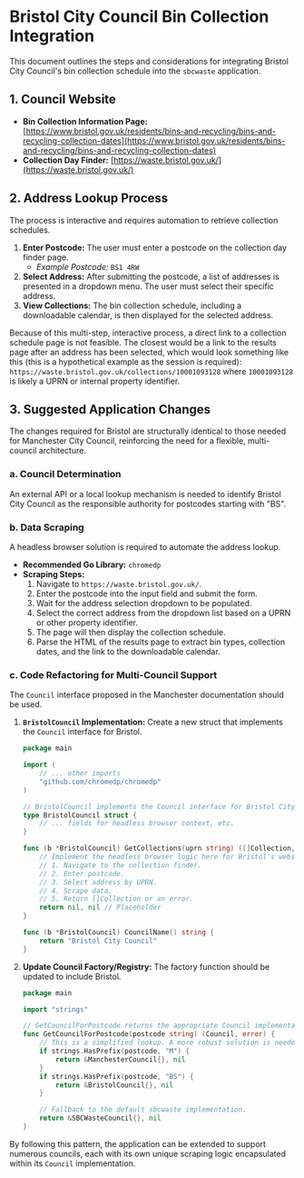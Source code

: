 # Bristol City Council Bin Collection Integration

This document outlines the steps and considerations for integrating Bristol City Council's bin collection schedule into the `sbcwaste` application.

## 1. Council Website

*   **Bin Collection Information Page:** [https://www.bristol.gov.uk/residents/bins-and-recycling/bins-and-recycling-collection-dates](https://www.bristol.gov.uk/residents/bins-and-recycling/bins-and-recycling-collection-dates)
*   **Collection Day Finder:** [https://waste.bristol.gov.uk/](https://waste.bristol.gov.uk/)

## 2. Address Lookup Process

The process is interactive and requires automation to retrieve collection schedules.

1.  **Enter Postcode:** The user must enter a postcode on the collection day finder page.
    *   *Example Postcode:* `BS1 4RW`
2.  **Select Address:** After submitting the postcode, a list of addresses is presented in a dropdown menu. The user must select their specific address.
3.  **View Collections:** The bin collection schedule, including a downloadable calendar, is then displayed for the selected address.

Because of this multi-step, interactive process, a direct link to a collection schedule page is not feasible. The closest would be a link to the results page after an address has been selected, which would look something like this (this is a hypothetical example as the session is required): `https://waste.bristol.gov.uk/collections/10001093128` where `10001093128` is likely a UPRN or internal property identifier.

## 3. Suggested Application Changes

The changes required for Bristol are structurally identical to those needed for Manchester City Council, reinforcing the need for a flexible, multi-council architecture.

### a. Council Determination

An external API or a local lookup mechanism is needed to identify Bristol City Council as the responsible authority for postcodes starting with "BS".

### b. Data Scraping

A headless browser solution is required to automate the address lookup.

*   **Recommended Go Library:** `chromedp`
*   **Scraping Steps:**
    1.  Navigate to `https://waste.bristol.gov.uk/`.
    2.  Enter the postcode into the input field and submit the form.
    3.  Wait for the address selection dropdown to be populated.
    4.  Select the correct address from the dropdown list based on a UPRN or other property identifier.
    5.  The page will then display the collection schedule.
    6.  Parse the HTML of the results page to extract bin types, collection dates, and the link to the downloadable calendar.

### c. Code Refactoring for Multi-Council Support

The `Council` interface proposed in the Manchester documentation should be used.

1.  **`BristolCouncil` Implementation:** Create a new struct that implements the `Council` interface for Bristol.

    ```go
    package main

    import (
        // ... other imports
        "github.com/chromedp/chromedp"
    )

    // BristolCouncil implements the Council interface for Bristol City Council.
    type BristolCouncil struct {
        // ... fields for headless browser context, etc.
    }

    func (b *BristolCouncil) GetCollections(uprn string) ([]Collection, error) {
        // Implement the headless browser logic here for Bristol's website.
        // 1. Navigate to the collection finder.
        // 2. Enter postcode.
        // 3. Select address by UPRN.
        // 4. Scrape data.
        // 5. Return []Collection or an error.
        return nil, nil // Placeholder
    }

    func (b *BristolCouncil) CouncilName() string {
        return "Bristol City Council"
    }
    ```

2.  **Update Council Factory/Registry:** The factory function should be updated to include Bristol.

    ```go
    package main

    import "strings"

    // GetCouncilForPostcode returns the appropriate Council implementation for a given postcode.
    func GetCouncilForPostcode(postcode string) (Council, error) {
        // This is a simplified lookup. A more robust solution is needed for production.
        if strings.HasPrefix(postcode, "M") {
            return &ManchesterCouncil{}, nil
        }
        if strings.HasPrefix(postcode, "BS") {
            return &BristolCouncil{}, nil
        }

        // Fallback to the default sbcwaste implementation.
        return &SBCWasteCouncil{}, nil
    }
    ```

By following this pattern, the application can be extended to support numerous councils, each with its own unique scraping logic encapsulated within its `Council` implementation.